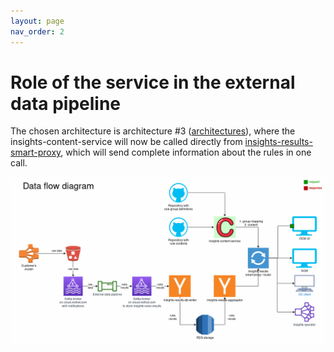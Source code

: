 ```yaml
---
layout: page
nav_order: 2
---
```


# Role of the service in the external data pipeline

The chosen architecture is architecture #3 ([architectures](./architecture/architectures.png)),
where the insights-content-service will now be called directly from
[insights-results-smart-proxy](https://redhatinsights.github.io/insights-results-smart-proxy/),
which will send complete information about the rules in one call.

![architecture](./architecture/architecture.gif)

